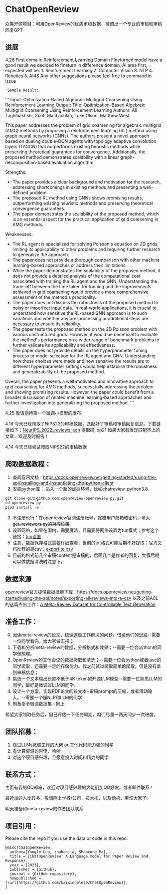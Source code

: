 # ChatOpenReview
众筹开源项目：利用OpenReview的优质审稿数据，微调出一个专业的审稿和审稿回复GPT

## 进展

4.26 First domain: Reinforcement Learning Domain Fineturned model have a good result
     we decided to fineturn in difference domain, AI area first, expected will be:
          1. Reinforcment Learning
          2. Computer Vision
          3. NLP
          4. Robotics
          5. AI4S
     Any other suggestions please feel free to command in issue
     
     Sample Result:
'''
Input:  Optimization-Based Algebraic Multigrid Coarsening Using Reinforcement Learning
Output: 
Title: Optimization-Based Algebraic Multigrid Coarsening Using Reinforcement Learning
Authors: Ali Taghibakhshi, Scott MacLachlan, Luke Olson, Matthew West

This paper addresses the problem of grid coarsening for algebraic multigrid (AMG) methods by proposing a reinforcement learning (RL) method using graph neural networks (GNNs). The authors present a novel approach based on dueling double-DQN agents with topology adaptive convolution layers (TAGCN) that outperforms existing heuristic methods while preserving theoretical guarantees for convergence. Additionally, the proposed method demonstrates scalability with a linear graph-decomposition-based evaluation algorithm.

Strengths:

- The paper provides a clear background and motivation for the research, addressing shortcomings in existing methods and presenting a well-defined problem.
- The proposed RL method using GNNs shows promising results, outperforming existing heuristic methods and preserving theoretical convergence guarantees.
- The paper demonstrates the scalability of the proposed method, which is an essential aspect for the practical application of grid coarsening in AMG methods.

Weaknesses:

- The RL agent is specialized for solving Poisson's equation on 2D grids, limiting its applicability to other problems and requiring further research to generalize the approach.
- The paper does not provide a thorough comparison with other machine learning-based approaches or address their limitations.
-  While the paper demonstrates the scalability of the proposed method, it does not provide a detailed analysis of the computational cost associated with training the RL agent and the GNN. Understanding the trade-off between the time taken for training and the improvements achieved in grid coarsening would provide a more comprehensive assessment of the method's practicality.
- The paper does not discuss the robustness of the proposed method to noisy or imperfect input data. In real-world applications, it is crucial to understand how sensitive the RL-based GNN approach is to such variations and whether any pre-processing or additional steps are necessary to ensure its reliability.
- The paper tests the proposed method on the 2D Poisson problem with various unstructured grids. However, it would be beneficial to evaluate the method's performance on a wider range of benchmark problems to further validate its applicability and effectiveness.
- The paper does not provide details on the hyperparameter tuning process or model selection for the RL agent and GNN. Understanding how these choices were made and how sensitive the results are to different hyperparameter settings would help establish the robustness and generalizability of the proposed method.

Overall, the paper presents a well-motivated and innovative approach to grid coarsening for AMG methods, successfully addressing the problem and showing promising results. However, the paper could benefit from a broader discussion of related machine learning-based approaches and further investigation into generalizing the proposed method.
'''

4.25 敬请期待第一个微调小模型的发布

4.18 今天已经爬取了NIPS22的审稿数据，匹配好了审稿和审稿回复信息。下载链接如下：[NeurIPS_2022_reviews.json](https://www.aliyundrive.com/s/hqKrKxeUw5S) 提取码: xp21
如果大家有发现匹配不上的文章，欢迎及时报告！

4.14 今天已经尝试爬取NIPS22的审稿数据

## 爬取数据教程：
1. 查阅官网文档：https://docs.openreview.net/getting-started/using-the-api/installing-and-instantiating-the-python-client
2. 安装python库：
进入一个新的虚拟环境，比如chatreview, python3.8
```python
git clone git@github.com:openreview/openreview-py.git
cd openreview-py
pip3 install -e .
```
3. 不注册也行：~~在openreview官网注册账号，报错用户邮箱和密码，填入get_reviewers.py的对应位置~~
4. 设置网络，如果在国内，需要魔法，且需要将网络设置为tun模式：参考这个链接：[tun设置](https://github.com/kaixindelele/chatpaper#%E4%B8%80%E4%BB%A5%E8%84%9A%E6%9C%AC%E6%96%B9%E5%BC%8F%E8%BF%90%E8%A1%8C)
5. 注意，数据保存格式需要仔细查看，当前的txt格式可能后期不好提取；官方文档推荐的是csv：[export to csv](https://docs.openreview.net/getting-started/using-the-api/notes/exporting-all-reviews-into-a-csv)
6. 目前的格式前几个审稿content是审稿的，后面几个是作者的回复，大家后期可以做数据清洗时注意下。

## 数据来源
openreview官方提供数据批量下载：https://docs.openreview.net/getting-started/using-the-api/notes/exporting-all-reviews-into-a-csv
以及之前ACL的这篇杰出工作：[A Meta-Review Dataset for Controllable Text Generation](https://github.com/Shen-Chenhui/MReD)

## 准备工作：
0. 阅读meta-review的论文，梳理这篇工作解决的问题，借鉴他们的思路--需要一位同学看完，给大家做汇报；
1. 下载和分析meta-review的数据，分析格式和效果；--需要一位会python的同学做梳理。 
2. OpenReview的其他会议的数据爬取和清洗；--需要一位会python或者jave的同学爬取，还需要一定的存储能力。我之前试过爬取简单的爬取，但是没有拿到审稿信息；
3. 挑选一个文本输出长度不低于4K token的开源LLM模型--需要一位熟悉LLM的同学，最好是微调过LLM的同学。
4. 设计一个方案，实现PDF论文的长文本+审稿prompt的压缩，或者滑动输入。--需要一个懂NLP和LLM的同学
5. 制备指令微调数据集--同上

希望大家领取任务后，自己评估一下任务周期，咱们尽量一两天同步一次进度。


## 团队招募：
1. 做过LLMs微调工作的大佬 or 其他代码能力强的同学
2. 有计算资源的带佬，哈哈
3. 对这个项目感兴趣，且愿意投入时间和精力的同学

## 联系方式：
主页有我的QQ邮箱，欢迎对项目感兴趣的大佬们加QQ好友，或者邮件联系！

最近加的人比较多，敬请附上学校/公司，技术栈，以及动机，麻烦大家了!

明天准备和meta-review的作者团队联系


## 项目引用：
Please cite the repo if you use the data or code in this repo.

```
@misc{ChatOpenReview,
  author={Yongle Luo, zhuhaojia, Shaocong Ma},
  title = {ChatOpenReview: A Language model for Paper Review and Response},
  year = {2023},
  publisher = {GitHub},
  journal = {GitHub repository},
  howpublished = {\url{https://github.com/kaixindelele/ChatOpenReview}},
}
```
